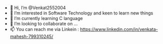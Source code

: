 - 👋 Hi, I’m @Venkat2552004
- 👀 I’m interested in Software Technology and keen to learn new things
- 🌱 I’m currently learning C language
- 💞️ I’m looking to collaborate on ...
- 📫 You can reach me via Linkein : https://www.linkedin.com/in/venkata-mahesh-799310245/

<!---
Venkat2552004/Venkat2552004 is a ✨ special ✨ repository because its `README.md` (this file) appears on your GitHub profile.
You can click the Preview link to take a look at your changes.
--->
